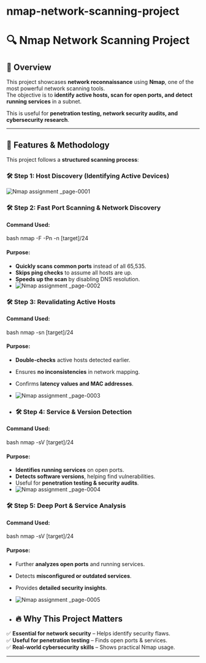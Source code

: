 # nmap-network-scanning-project
# 🔍 Nmap Network Scanning Project

## 📌 Overview
This project showcases **network reconnaissance** using **Nmap**, one of the most powerful network scanning tools.  
The objective is to **identify active hosts, scan for open ports, and detect running services** in a subnet.  

This is useful for **penetration testing, network security audits, and cybersecurity research**.  

---

## 🚀 Features & Methodology
This project follows a **structured scanning process**:

### **🛠 Step 1: Host Discovery (Identifying Active Devices)**
![Nmap assignment _page-0001](https://github.com/user-attachments/assets/cb356a37-3a50-4d5e-918b-7eee0fa94b90)

### **🛠 Step 2: Fast Port Scanning & Network Discovery**
#### **Command Used:**
bash
nmap -F -Pn -n [target]/24

#### **Purpose:**
- **Quickly scans common ports** instead of all 65,535.
- **Skips ping checks** to assume all hosts are up.
- **Speeds up the scan** by disabling DNS resolution.
- ![Nmap assignment _page-0002](https://github.com/user-attachments/assets/fcd44f71-7903-4bc0-9f2c-97a8f8e93c13)


### **🛠 Step 3: Revalidating Active Hosts**
#### **Command Used:**
bash
nmap -sn [target]/24

#### **Purpose:**
- **Double-checks** active hosts detected earlier.
- Ensures **no inconsistencies** in network mapping.
- Confirms **latency values and MAC addresses**.
- ![Nmap assignment _page-0003](https://github.com/user-attachments/assets/ecbb135d-2ccc-4b8a-8343-f472ce14943c)

- ### **🛠 Step 4: Service & Version Detection**
#### **Command Used:**
bash
nmap -sV [target]/24

#### **Purpose:**
- **Identifies running services** on open ports.
- **Detects software versions**, helping find vulnerabilities.
- Useful for **penetration testing & security audits**.
- ![Nmap assignment _page-0004](https://github.com/user-attachments/assets/36049862-4016-4c84-bc2f-f4675602e7d2)

### **🛠 Step 5: Deep Port & Service Analysis**
#### **Command Used:**
bash
nmap -sV [target]/24

#### **Purpose:**
- Further **analyzes open ports** and running services.
- Detects **misconfigured or outdated services**.
- Provides **detailed security insights**.
- ![Nmap assignment _page-0005](https://github.com/user-attachments/assets/59541733-95b5-4268-a81f-712f3edb7099)

- ## 🔥 Why This Project Matters
✅ **Essential for network security** – Helps identify security flaws.  
✅ **Useful for penetration testing** – Finds open ports & services.  
✅ **Real-world cybersecurity skills** – Shows practical Nmap usage.  

---




